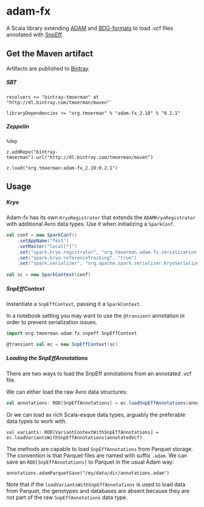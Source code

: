 # adam-fx

A Scala library extending [ADAM](https://github.com/bigdatagenomics/adam) and [BDG-formats](https://github.com/bigdatagenomics/bdg-formats) 
to load .vcf files annotated with [SnpEff](http://snpeff.sourceforge.net/). 

## Get the Maven artifact

Artifacts are published to [Bintray](https://bintray.com/tmoerman/maven/adam-fx).

##### SBT

```
resolvers += "bintray-tmoerman" at "http://dl.bintray.com/tmoerman/maven"`

libraryDependencies += "org.tmoerman" % "adam-fx_2.10" % "0.2.1"
```

##### Zeppelin

```
%dep

z.addRepo("bintray-tmoerman").url("http://dl.bintray.com/tmoerman/maven")

z.load("org.tmoerman:adam-fx_2.10:0.2.1")
```
    
## Usage

##### Kryo

Adam-fx has its own `KryoRegistrator` that extends the `ADAMKryoRegistrator` with additional Avro data types. Use it
when initializing a `SparkConf`.
      
```scala
val conf = new SparkConf()
    .setAppName("Test")
    .setMaster("local[*]")
    .set("spark.kryo.registrator", "org.tmoerman.adam.fx.serialization.AdamFxKryoRegistrator")
    .set("spark.kryo.referenceTracking", "true")
    .set("spark.serializer", "org.apache.spark.serializer.KryoSerializer")
    
val sc = new SparkContext(conf)
```

##### SnpEffContext

Instantiate a `SnpEffContext`, passing it a `SparkContext`. 

In a notebook setting you may want to use the `@transient` annotation in order to prevent serialization issues.

```scala
import org.tmoerman.adam.fx.snpeff.SnpEffContext

@transient val ec = new SnpEffContext(sc)
```
    
##### Loading the SnpEffAnnotations

There are two ways to load the SnpEff annotations from an annotated .vcf file. 

We can either load the raw Avro data structures:

```scala
val annotations: RDD[SnpEffAnnotations] = ec.loadSnpEffAnnotations(annotatedVcf)
```

Or we can load as rich Scala-esque data types, arguably the preferable data types to work with.

```
val variants: RDD[VariantContextWithSnpEffAnnotations] = ec.loadVariantsWithSnpEffAnnotations(annotatedVcf)
```

The methods are capable to load `SnpEffAnnotations` from Parquet storage. The convention is that Parquet files are 
named with suffix `.adam`. We can save an `RDD[SnpEffAnnotations]` to Parquet in the usual Adam way:
 
```
annotations.adamParquetSave("/my/data/dir/annotations.adam")
```

Note that if the `loadVariantsWithSnpEffAnnotations` is used to load data from Parquet, the genotypes and databases 
are absent because they are not part of the raw `SnpEffAnnotations` data type.
